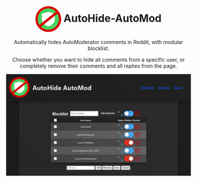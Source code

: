 <h1 align="center">
  <img align="center" width="70" height="70" src="https://github.com/whosteenie/AutoHide-AutoMod/blob/master/img/autohide128.png?raw=true"> AutoHide-AutoMod
</h1>

Automatically hides AutoModerator comments in Reddit, with modular blocklist.

Choose whether you want to hide all comments from a specific user, or completely remove their comments and all replies from the page.

<body align="center">
  <img align="center" src="https://github.com/whosteenie/AutoHide-AutoMod/blob/master/img/blocklist_preview.PNG?raw=true">
</body>
